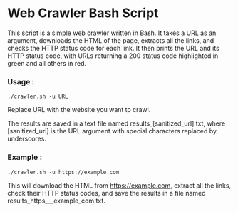 # Web Crawler Bash Script

This script is a simple web crawler written in Bash. It takes a URL as an argument, downloads the HTML of the page, extracts all the links, and checks the HTTP status code for each link. It then prints the URL and its HTTP status code, with URLs returning a 200 status code highlighted in green and all others in red.

### Usage :

```./crawler.sh -u URL```

Replace URL with the website you want to crawl.

The results are saved in a text file named results_[sanitized_url].txt, where [sanitized_url] is the URL argument with special characters replaced by underscores.

### Example :

```./crawler.sh -u https://example.com```

This will download the HTML from https://example.com, extract all the links, check their HTTP status codes, and save the results in a file named results_https___example_com.txt.
